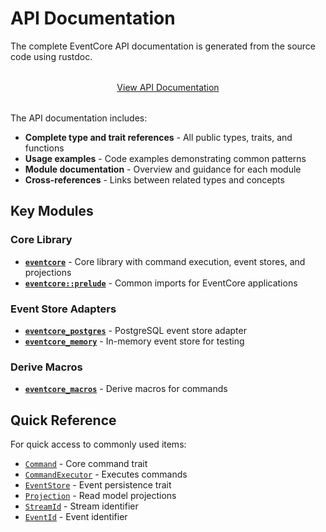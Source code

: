 # API Documentation

The complete EventCore API documentation is generated from the source code using rustdoc.

<div style="text-align: center; margin: 2rem 0;">
  <a href="../../api/eventcore/index.html" class="primary-button" target="_blank">View API Documentation</a>
</div>

The API documentation includes:

- **Complete type and trait references** - All public types, traits, and functions
- **Usage examples** - Code examples demonstrating common patterns
- **Module documentation** - Overview and guidance for each module
- **Cross-references** - Links between related types and concepts

## Key Modules

### Core Library

- **[`eventcore`](../../api/eventcore/index.html)** - Core library with command execution, event stores, and projections
- **[`eventcore::prelude`](../../api/eventcore/prelude/index.html)** - Common imports for EventCore applications

### Event Store Adapters

- **[`eventcore_postgres`](../../api/eventcore_postgres/index.html)** - PostgreSQL event store adapter
- **[`eventcore_memory`](../../api/eventcore_memory/index.html)** - In-memory event store for testing

### Derive Macros

- **[`eventcore_macros`](../../api/eventcore_macros/index.html)** - Derive macros for commands

## Quick Reference

For quick access to commonly used items:

- [`Command`](../../api/eventcore/trait.Command.html) - Core command trait
- [`CommandExecutor`](../../api/eventcore/struct.CommandExecutor.html) - Executes commands
- [`EventStore`](../../api/eventcore/trait.EventStore.html) - Event persistence trait
- [`Projection`](../../api/eventcore/trait.Projection.html) - Read model projections
- [`StreamId`](../../api/eventcore/struct.StreamId.html) - Stream identifier
- [`EventId`](../../api/eventcore/struct.EventId.html) - Event identifier